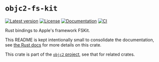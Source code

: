# `objc2-fs-kit`

[![Latest version](https://badgen.net/crates/v/objc2-fs-kit)](https://crates.io/crates/objc2-fs-kit)
[![License](https://badgen.net/badge/license/Zlib%20OR%20Apache-2.0%20OR%20MIT/blue)](../../LICENSE.md)
[![Documentation](https://docs.rs/objc2-fs-kit/badge.svg)](https://docs.rs/objc2-fs-kit/)
[![CI](https://github.com/madsmtm/objc2/actions/workflows/ci.yml/badge.svg)](https://github.com/madsmtm/objc2/actions/workflows/ci.yml)

Rust bindings to Apple's framework FSKit.

This README is kept intentionally small to consolidate the documentation, see
[the Rust docs](https://docs.rs/objc2-fs-kit/) for more details on this crate.

This crate is part of the [`objc2` project](https://github.com/madsmtm/objc2),
see that for related crates.
